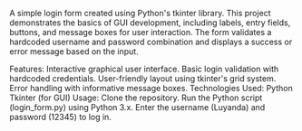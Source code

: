 A simple login form created using Python's tkinter library. This project demonstrates the basics of GUI development, including labels, entry fields, buttons, and message boxes for user interaction. The form validates a hardcoded username and password combination and displays a success or error message based on the input.

Features:
Interactive graphical user interface.
Basic login validation with hardcoded credentials.
User-friendly layout using tkinter's grid system.
Error handling with informative message boxes.
Technologies Used:
Python
Tkinter (for GUI)
Usage:
Clone the repository.
Run the Python script (login_form.py) using Python 3.x.
Enter the username (Luyanda) and password (12345) to log in.
